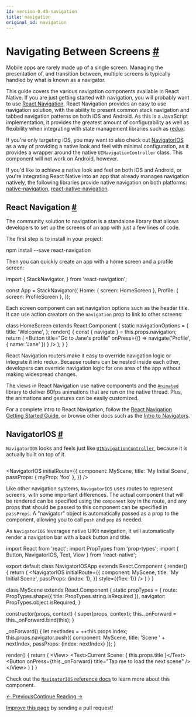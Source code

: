```yaml
---
id: version-0.48-navigation
title: navigation
original_id: navigation
---
```

<a id="content"></a><h1><a class="anchor" name="navigating-between-screens"></a>Navigating Between Screens <a class="hash-link" href="docs/navigation.html#navigating-between-screens">#</a></h1><div><p>Mobile apps are rarely made up of a single screen. Managing the presentation of, and transition between, multiple screens is typically handled by what is known as a navigator.</p><p>This guide covers the various navigation components available in React Native.
If you are just getting started with navigation, you will probably want to use <a href="docs/navigation.html#react-navigation" target="_blank">React Navigation</a>. React Navigation provides an easy to use navigation solution, with the ability to present common stack navigation and tabbed navigation patterns on both iOS and Android. As this is a JavaScript implementation, it provides the greatest amount of configurability as well as flexibility when integrating with state management libraries such as <a href="https://reactnavigation.org/docs/guides/redux" target="_blank">redux</a>.</p><p>If you're only targeting iOS, you may want to also check out <a href="docs/navigation.html#navigatorios" target="_blank">NavigatorIOS</a> as a way of providing a native look and feel with minimal configuration, as it provides a wrapper around the native <code>UINavigationController</code> class. This component will not work on Android, however.</p><p>If you'd like to achieve a native look and feel on both iOS and Android, or you're integrating React Native into an app that already manages navigation natively, the following libraries provide native navigation on both platforms: <a href="http://airbnb.io/native-navigation/" target="_blank">native-navigation</a>, <a href="https://github.com/wix/react-native-navigation" target="_blank">react-native-navigation</a>.</p><h2><a class="anchor" name="react-navigation"></a>React Navigation <a class="hash-link" href="docs/navigation.html#react-navigation">#</a></h2><p>The community solution to navigation is a standalone library that allows developers to set up the screens of an app with just a few lines of code.</p><p>The first step is to install in your project:</p><div class="prism language-javascript">npm install <span class="token operator">--</span>save react<span class="token operator">-</span>navigation</div><p>Then you can quickly create an app with a home screen and a profile screen:</p><div class="prism language-javascript"><span class="token keyword">import</span> <span class="token punctuation">{</span>
  StackNavigator<span class="token punctuation">,</span>
<span class="token punctuation">}</span> <span class="token keyword">from</span> <span class="token string">'react-navigation'</span><span class="token punctuation">;</span>

<span class="token keyword">const</span> App <span class="token operator">=</span> <span class="token function">StackNavigator</span><span class="token punctuation">(</span><span class="token punctuation">{</span>
  Home<span class="token punctuation">:</span> <span class="token punctuation">{</span> screen<span class="token punctuation">:</span> HomeScreen <span class="token punctuation">}</span><span class="token punctuation">,</span>
  Profile<span class="token punctuation">:</span> <span class="token punctuation">{</span> screen<span class="token punctuation">:</span> ProfileScreen <span class="token punctuation">}</span><span class="token punctuation">,</span>
<span class="token punctuation">}</span><span class="token punctuation">)</span><span class="token punctuation">;</span></div><p>Each screen component can set navigation options such as the header title. It can use action creators on the <code>navigation</code> prop to link to other screens:</p><div class="prism language-javascript"><span class="token keyword">class</span> <span class="token class-name">HomeScreen</span> <span class="token keyword">extends</span> <span class="token class-name">React<span class="token punctuation">.</span>Component</span> <span class="token punctuation">{</span>
  <span class="token keyword">static</span> navigationOptions <span class="token operator">=</span> <span class="token punctuation">{</span>
    title<span class="token punctuation">:</span> <span class="token string">'Welcome'</span><span class="token punctuation">,</span>
  <span class="token punctuation">}</span><span class="token punctuation">;</span>
  <span class="token function">render</span><span class="token punctuation">(</span><span class="token punctuation">)</span> <span class="token punctuation">{</span>
    <span class="token keyword">const</span> <span class="token punctuation">{</span> navigate <span class="token punctuation">}</span> <span class="token operator">=</span> <span class="token keyword">this</span><span class="token punctuation">.</span>props<span class="token punctuation">.</span>navigation<span class="token punctuation">;</span>
    <span class="token keyword">return</span> <span class="token punctuation">(</span>
      <span class="token operator">&lt;</span>Button
        title<span class="token operator">=</span><span class="token string">"Go to Jane's profile"</span>
        onPress<span class="token operator">=</span><span class="token punctuation">{</span><span class="token punctuation">(</span><span class="token punctuation">)</span> <span class="token operator">=&gt;</span>
          <span class="token function">navigate</span><span class="token punctuation">(</span><span class="token string">'Profile'</span><span class="token punctuation">,</span> <span class="token punctuation">{</span> name<span class="token punctuation">:</span> <span class="token string">'Jane'</span> <span class="token punctuation">}</span><span class="token punctuation">)</span>
        <span class="token punctuation">}</span>
      <span class="token operator">/</span><span class="token operator">&gt;</span>
    <span class="token punctuation">)</span><span class="token punctuation">;</span>
  <span class="token punctuation">}</span>
<span class="token punctuation">}</span></div><p>React Navigation routers make it easy to override navigation logic or integrate it into redux. Because routers can be nested inside each other, developers can override navigation logic for one area of the app without making widespread changes.</p><p>The views in React Navigation use native components and the <a href="docs/animated.html" target="_blank"><code>Animated</code></a> library to deliver 60fps animations that are run on the native thread. Plus, the animations and gestures can be easily customized.</p><p>For a complete intro to React Navigation, follow the <a href="https://reactnavigation.org/docs/intro/" target="_blank">React Navigation Getting Started Guide</a>, or browse other docs such as the <a href="https://reactnavigation.org/docs/navigators/" target="_blank">Intro to Navigators</a>.</p><h2><a class="anchor" name="navigatorios"></a>NavigatorIOS <a class="hash-link" href="docs/navigation.html#navigatorios">#</a></h2><p><code>NavigatorIOS</code> looks and feels just like <a href="https://developer.apple.com/library/ios/documentation/UIKit/Reference/UINavigationController_Class/" target="_blank"><code>UINavigationController</code></a>, because it is actually built on top of it.</p><p><img src="img/NavigationStack-NavigatorIOS.gif" alt=""></p><div class="prism language-javascript"><span class="token operator">&lt;</span>NavigatorIOS
  initialRoute<span class="token operator">=</span><span class="token punctuation">{</span><span class="token punctuation">{</span>
    component<span class="token punctuation">:</span> MyScene<span class="token punctuation">,</span>
    title<span class="token punctuation">:</span> <span class="token string">'My Initial Scene'</span><span class="token punctuation">,</span>
    passProps<span class="token punctuation">:</span> <span class="token punctuation">{</span> myProp<span class="token punctuation">:</span> <span class="token string">'foo'</span> <span class="token punctuation">}</span><span class="token punctuation">,</span>
  <span class="token punctuation">}</span><span class="token punctuation">}</span>
<span class="token operator">/</span><span class="token operator">&gt;</span></div><p>Like other navigation systems, <code>NavigatorIOS</code> uses routes to represent screens, with some important differences. The actual component that will be rendered can be specified using the <code>component</code> key in the route, and any props that should be passed to this component can be specified in <code>passProps</code>. A "navigator" object is automatically passed as a prop to the component, allowing you to call <code>push</code> and <code>pop</code> as needed.</p><p>As <code>NavigatorIOS</code> leverages native UIKit navigation, it will automatically render a navigation bar with a back button and title.</p><div class="prism language-javascript"><span class="token keyword">import</span> React <span class="token keyword">from</span> <span class="token string">'react'</span><span class="token punctuation">;</span>
<span class="token keyword">import</span> PropTypes <span class="token keyword">from</span> <span class="token string">'prop-types'</span><span class="token punctuation">;</span>
<span class="token keyword">import</span> <span class="token punctuation">{</span> Button<span class="token punctuation">,</span> NavigatorIOS<span class="token punctuation">,</span> Text<span class="token punctuation">,</span> View <span class="token punctuation">}</span> <span class="token keyword">from</span> <span class="token string">'react-native'</span><span class="token punctuation">;</span>

<span class="token keyword">export</span> <span class="token keyword">default</span> <span class="token keyword">class</span> <span class="token class-name">NavigatorIOSApp</span> <span class="token keyword">extends</span> <span class="token class-name">React<span class="token punctuation">.</span>Component</span> <span class="token punctuation">{</span>
  <span class="token function">render</span><span class="token punctuation">(</span><span class="token punctuation">)</span> <span class="token punctuation">{</span>
    <span class="token keyword">return</span> <span class="token punctuation">(</span>
      <span class="token operator">&lt;</span>NavigatorIOS
        initialRoute<span class="token operator">=</span><span class="token punctuation">{</span><span class="token punctuation">{</span>
          component<span class="token punctuation">:</span> MyScene<span class="token punctuation">,</span>
          title<span class="token punctuation">:</span> <span class="token string">'My Initial Scene'</span><span class="token punctuation">,</span>
          passProps<span class="token punctuation">:</span> <span class="token punctuation">{</span>index<span class="token punctuation">:</span> <span class="token number">1</span><span class="token punctuation">}</span><span class="token punctuation">,</span>
        <span class="token punctuation">}</span><span class="token punctuation">}</span>
        style<span class="token operator">=</span><span class="token punctuation">{</span><span class="token punctuation">{</span>flex<span class="token punctuation">:</span> <span class="token number">1</span><span class="token punctuation">}</span><span class="token punctuation">}</span>
      <span class="token operator">/</span><span class="token operator">&gt;</span>
    <span class="token punctuation">)</span>
  <span class="token punctuation">}</span>
<span class="token punctuation">}</span>

<span class="token keyword">class</span> <span class="token class-name">MyScene</span> <span class="token keyword">extends</span> <span class="token class-name">React<span class="token punctuation">.</span>Component</span> <span class="token punctuation">{</span>
  <span class="token keyword">static</span> propTypes <span class="token operator">=</span> <span class="token punctuation">{</span>
    route<span class="token punctuation">:</span> PropTypes<span class="token punctuation">.</span><span class="token function">shape</span><span class="token punctuation">(</span><span class="token punctuation">{</span>
      title<span class="token punctuation">:</span> PropTypes<span class="token punctuation">.</span>string<span class="token punctuation">.</span>isRequired
    <span class="token punctuation">}</span><span class="token punctuation">)</span><span class="token punctuation">,</span>
    navigator<span class="token punctuation">:</span> PropTypes<span class="token punctuation">.</span>object<span class="token punctuation">.</span>isRequired<span class="token punctuation">,</span>
  <span class="token punctuation">}</span>

  <span class="token function">constructor</span><span class="token punctuation">(</span>props<span class="token punctuation">,</span> context<span class="token punctuation">)</span> <span class="token punctuation">{</span>
    <span class="token keyword">super</span><span class="token punctuation">(</span>props<span class="token punctuation">,</span> context<span class="token punctuation">)</span><span class="token punctuation">;</span>
    <span class="token keyword">this</span><span class="token punctuation">.</span>_onForward <span class="token operator">=</span> <span class="token keyword">this</span><span class="token punctuation">.</span>_onForward<span class="token punctuation">.</span><span class="token function">bind</span><span class="token punctuation">(</span><span class="token keyword">this</span><span class="token punctuation">)</span><span class="token punctuation">;</span>
  <span class="token punctuation">}</span>

  <span class="token function">_onForward</span><span class="token punctuation">(</span><span class="token punctuation">)</span> <span class="token punctuation">{</span>
    <span class="token keyword">let</span> nextIndex <span class="token operator">=</span> <span class="token operator">++</span><span class="token keyword">this</span><span class="token punctuation">.</span>props<span class="token punctuation">.</span>index<span class="token punctuation">;</span>
    <span class="token keyword">this</span><span class="token punctuation">.</span>props<span class="token punctuation">.</span>navigator<span class="token punctuation">.</span><span class="token function">push</span><span class="token punctuation">(</span><span class="token punctuation">{</span>
      component<span class="token punctuation">:</span> MyScene<span class="token punctuation">,</span>
      title<span class="token punctuation">:</span> <span class="token string">'Scene '</span> <span class="token operator">+</span> nextIndex<span class="token punctuation">,</span>
      passProps<span class="token punctuation">:</span> <span class="token punctuation">{</span>index<span class="token punctuation">:</span> nextIndex<span class="token punctuation">}</span>
    <span class="token punctuation">}</span><span class="token punctuation">)</span><span class="token punctuation">;</span>
  <span class="token punctuation">}</span>

  <span class="token function">render</span><span class="token punctuation">(</span><span class="token punctuation">)</span> <span class="token punctuation">{</span>
    <span class="token keyword">return</span> <span class="token punctuation">(</span>
      <span class="token operator">&lt;</span>View<span class="token operator">&gt;</span>
        <span class="token operator">&lt;</span>Text<span class="token operator">&gt;</span>Current Scene<span class="token punctuation">:</span> <span class="token punctuation">{</span> <span class="token keyword">this</span><span class="token punctuation">.</span>props<span class="token punctuation">.</span>title <span class="token punctuation">}</span><span class="token operator">&lt;</span><span class="token operator">/</span>Text<span class="token operator">&gt;</span>
        <span class="token operator">&lt;</span>Button
          onPress<span class="token operator">=</span><span class="token punctuation">{</span><span class="token keyword">this</span><span class="token punctuation">.</span>_onForward<span class="token punctuation">}</span>
          title<span class="token operator">=</span><span class="token string">"Tap me to load the next scene"</span>
        <span class="token operator">/</span><span class="token operator">&gt;</span>
      <span class="token operator">&lt;</span><span class="token operator">/</span>View<span class="token operator">&gt;</span>
    <span class="token punctuation">)</span>
  <span class="token punctuation">}</span>
<span class="token punctuation">}</span></div><p>Check out the <a href="docs/navigatorios.html" target="_blank"><code>NavigatorIOS</code> reference docs</a> to learn more about this component.</p></div><div class="docs-prevnext"><a class="docs-prev btn" href="docs/platform-specific-code.html#content">← Previous</a><a class="docs-next btn" href="docs/images.html#content">Continue Reading →</a></div><p class="edit-page-block"><a target="_blank" href="https://github.com/facebook/react-native/blob/master/docs/Navigation.md">Improve this page</a> by sending a pull request!</p>